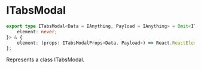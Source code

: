# ITabsModal

```ts
export type ITabsModal<Data = IAnything, Payload = IAnything> = Omit<ITabsOutlet<Data, Payload>, keyof {
    element: never;
}> & {
    element: (props: ITabsModalProps<Data, Payload>) => React.ReactElement;
};
```

Represents a class ITabsModal.
